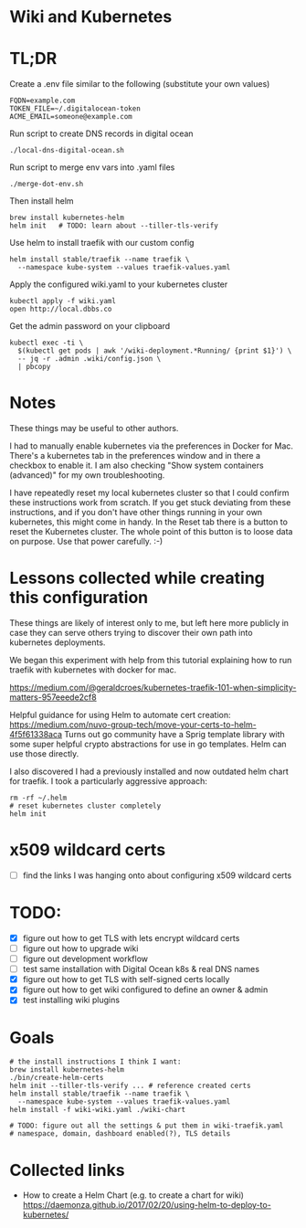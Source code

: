 # Wiki and Kubernetes

# TL;DR

Create a .env file similar to the following (substitute your own values)

    FQDN=example.com
    TOKEN_FILE=~/.digitalocean-token
    ACME_EMAIL=someone@example.com

Run script to create DNS records in digital ocean

    ./local-dns-digital-ocean.sh

Run script to merge env vars into .yaml files

    ./merge-dot-env.sh

Then install helm

    brew install kubernetes-helm
    helm init   # TODO: learn about --tiller-tls-verify

Use helm to install traefik with our custom config

    helm install stable/traefik --name traefik \
      --namespace kube-system --values traefik-values.yaml

Apply the configured wiki.yaml to your kubernetes cluster

    kubectl apply -f wiki.yaml
    open http://local.dbbs.co

Get the admin password on your clipboard

    kubectl exec -ti \
      $(kubectl get pods | awk '/wiki-deployment.*Running/ {print $1}') \
      -- jq -r .admin .wiki/config.json \
      | pbcopy

# Notes

These things may be useful to other authors.

I had to manually enable kubernetes via the preferences in Docker for Mac.
There's a kubernetes tab in the preferences window and in there a checkbox
to enable it. I am also checking "Show system containers (advanced)" for
my own troubleshooting.

I have repeatedly reset my local kubernetes cluster so that I could
confirm these instructions work from scratch. If you get stuck
deviating from these instructions, and if you don't have other things
running in your own kubernetes, this might come in handy. In the Reset
tab there is a button to reset the Kubernetes cluster. The whole point
of this button is to loose data on purpose. Use that power carefully.
:-)

# Lessons collected while creating this configuration

These things are likely of interest only to me, but left here more
publicly in case they can serve others trying to discover their own
path into kubernetes deployments.

We began this experiment with help from this tutorial explaining how
to run traefik with kubernetes with docker for mac.

https://medium.com/@geraldcroes/kubernetes-traefik-101-when-simplicity-matters-957eeede2cf8

Helpful guidance for using Helm to automate cert creation:
https://medium.com/nuvo-group-tech/move-your-certs-to-helm-4f5f61338aca
Turns out go community have a Sprig template library with some super
helpful crypto abstractions for use in go templates. Helm can use
those directly.

I also discovered I had a previously installed and now outdated helm
chart for traefik. I took a particularly aggressive approach:

    rm -rf ~/.helm
    # reset kubernetes cluster completely
    helm init

# x509 wildcard certs

- [ ] find the links I was hanging onto about configuring x509 wildcard certs

# TODO:
- [X] figure out how to get TLS with lets encrypt wildcard certs
- [ ] figure out how to upgrade wiki
- [ ] figure out development workflow
- [ ] test same installation with Digital Ocean k8s & real DNS names
- [X] figure out how to get TLS with self-signed certs locally
- [X] figure out how to get wiki configured to define an owner & admin
- [X] test installing wiki plugins

# Goals

    # the install instructions I think I want:
    brew install kubernetes-helm
    ./bin/create-helm-certs
    helm init --tiller-tls-verify ... # reference created certs
    helm install stable/traefik --name traefik \
      --namespace kube-system --values traefik-values.yaml
    helm install -f wiki-wiki.yaml ./wiki-chart

    # TODO: figure out all the settings & put them in wiki-traefik.yaml
    # namespace, domain, dashboard enabled(?), TLS details

# Collected links

- How to create a Helm Chart (e.g. to create a chart for wiki)
  https://daemonza.github.io/2017/02/20/using-helm-to-deploy-to-kubernetes/
